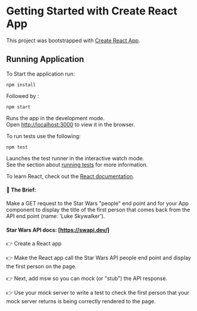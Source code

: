 # Getting Started with Create React App

This project was bootstrapped with [Create React App](https://github.com/facebook/create-react-app).

## Running Application

To Start the application run:

```
npm install
```

Followed by :

```
npm start
```

Runs the app in the development mode.\
Open [http://localhost:3000](http://localhost:3000) to view it in the browser.

To run tests use the following:

```
npm test
```

Launches the test runner in the interactive watch mode.\
See the section about [running tests](https://facebook.github.io/create-react-app/docs/running-tests) for more information.

To learn React, check out the [React documentation](https://reactjs.org/).

#### 📝 The Brief:

Make a GET request to the Star Wars "people" end point and for your App component to display the title of the first person that comes back from the API end point (name: 'Luke Skywalker').

#### Star Wars API docs: [https://swapi.dev/]

👉 Create a React app

👉 Make the React app call the Star Wars API people end point and display the first person on the page.

👉 Next, add msw so you can mock (or "stub") the API response.

👉 Use your mock server to write a test to check the first person that your mock server returns is being correctly rendered to the page.

